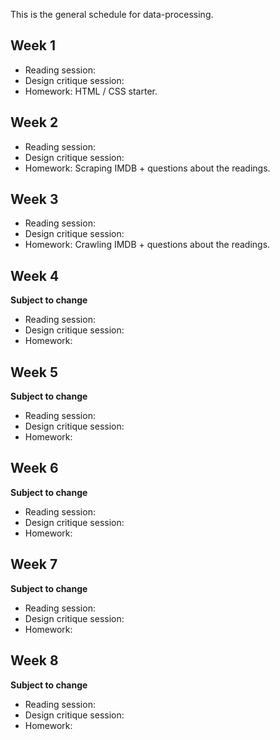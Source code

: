 This is the general schedule for data-processing. 

## Week 1

* Reading session:
* Design critique session:
* Homework: HTML / CSS starter.

## Week 2

* Reading session:
* Design critique session:
* Homework: Scraping IMDB + questions about the readings.

## Week 3

* Reading session:
* Design critique session:
* Homework: Crawling IMDB + questions about the readings.

## Week 4
**Subject to change**

* Reading session:
* Design critique session:
* Homework:

## Week 5
**Subject to change**

* Reading session:
* Design critique session:
* Homework:

## Week 6
**Subject to change**

* Reading session:
* Design critique session:
* Homework:

## Week 7
**Subject to change**

* Reading session:
* Design critique session:
* Homework:

## Week 8
**Subject to change**

* Reading session:
* Design critique session:
* Homework:

